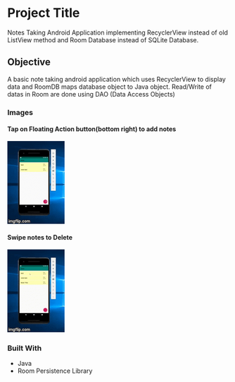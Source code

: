 # Project Title

Notes Taking Android Application implementing RecyclerView instead of old ListView method and Room Database instead of SQLite Database.

## Objective

A basic note taking android application which uses RecyclerView to display data and RoomDB maps database object to Java object. Read/Write of datas in Room are done using DAO (Data Access Objects)

[comment]: <> (Repository is alsp impleneted in app incase multiple sources of DB are used eg. Elastic Search, Firebase)


### Images

#### Tap on Floating Action button(bottom right) to add notes

![alt text](https://raw.githubusercontent.com/jsam6/ToDoAndroidApp/master/notes-img/add.gif "Adding Note")

#### Swipe notes to Delete
![alt text](https://raw.githubusercontent.com/jsam6/ToDoAndroidApp/master/notes-img/swipe.gif "Swipe Note")

### Built With
* Java
* Room Persistence Library

